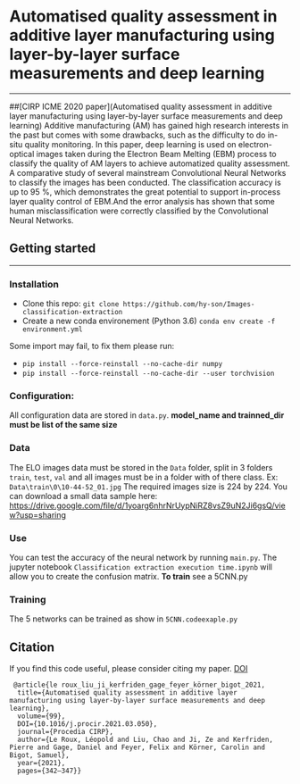 # Automatised quality assessment in additive layer manufacturing using layer-by-layer surface measurements and deep learning
___
##[CIRP ICME 2020 paper](Automatised quality assessment in additive layer manufacturing using layer-by-layer surface measurements and deep learning)
Additive manufacturing (AM) has gained high research interests in the past but comes with some drawbacks, such as the difficulty to do in-situ quality monitoring. In this paper, deep learning is used on electron-optical images taken during the Electron Beam Melting (EBM) process to classify the quality of AM layers to achieve automatized quality assessment. A comparative study of several mainstream Convolutional Neural Networks to classify the images has been conducted. The classification accuracy is up to 95 %, which demonstrates the great potential to support in-process layer quality control of EBM.And the error analysis has shown that some human misclassification were correctly classified by the Convolutional Neural Networks.

## Getting started
___
### Installation
- Clone this repo:
`git clone https://github.com/hy-son/Images-classification-extraction`
- Create a new conda environement (Python 3.6)
`conda env create -f environment.yml`

Some import may fail, to fix them please run:
- `pip install --force-reinstall --no-cache-dir numpy`
- `pip install --force-reinstall --no-cache-dir --user torchvision`
  
### Configuration:
All configuration data are stored in `data.py`.
**model_name and trainned_dir must be list of the same size**

### Data
The ELO images data must be stored in the `Data` folder, split in 3 folders `train`, `test`, `val` and all images must be in a folder with of there class.
Ex: `Data\train\0\10-44-52_01.jpg`
The required images size is 224 by 224.
You can download a small data sample here: https://drive.google.com/file/d/1yoarg6nhrNrUypNiRZ8vsZ9uN2Ji6gsQ/view?usp=sharing

### Use
You can test the accuracy of the neural network by running `main.py`.
The jupyter notebook `Classification extraction execution time.ipynb` will allow you to create the confusion matrix.
**To train** see a 5CNN.py

### Training
The 5 networks can be trained as show in `5CNN.codeexaple.py`

## Citation
If you find this code useful, please consider citing my paper.
[DOI](https://doi.org/10.1016/j.procir.2021.03.050)
```
 @article{le roux_liu_ji_kerfriden_gage_feyer_körner_bigot_2021,
  title={Automatised quality assessment in additive layer manufacturing using layer-by-layer surface measurements and deep learning},
  volume={99},
  DOI={10.1016/j.procir.2021.03.050},
  journal={Procedia CIRP}, 
  author={Le Roux, Léopold and Liu, Chao and Ji, Ze and Kerfriden, Pierre and Gage, Daniel and Feyer, Felix and Körner, Carolin and Bigot, Samuel},
  year={2021}, 
  pages={342–347}} 
```